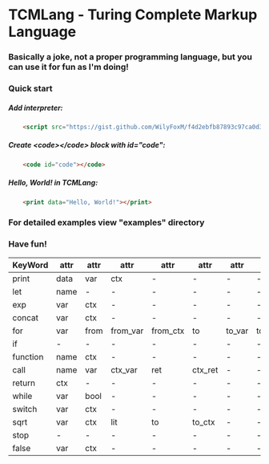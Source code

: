 # TCMLang - Turing Complete Markup Language

### Basically a joke, not a proper programming language, but you can use it for fun as I'm doing!

### Quick start


##### Add interpreter:
```html
    <script src="https://gist.github.com/WilyFoxM/f4d2ebfb87893c97ca0d38795932e1a3.js"></script>
```

##### Create \<code>\</code> block with id="code":
```html
    <code id="code"></code>
```

##### Hello, World! in TCMLang:
```html
    <print data="Hello, World!"></print>
```

### For detailed examples view "examples" directory
### Have fun!



| KeyWord  | attr | attr | attr     | attr     | attr    | attr   | attr   | attr | attr |
|----------|------|------|----------|----------|---------|--------|--------|------|------|
| print    | data | var  | ctx      | -        | -       | -      | -      | -    | -    |
| let      | name | -    | -        | -        | -       | -      | -      | -    | -    |  
| exp      | var  | ctx  | -        | -        | -       | -      | -      | -    | -    |  
| concat   | var  | ctx  | -        | -        | -       | -      | -      | -    | -    |  
| for      | var  | from | from_var | from_ctx | to      | to_var | to_ctx | -    | -    |  
| if       | -    | -    | -        | -        | -       | -      | -      | -    | -    |  
| function | name | ctx  | -        | -        | -       | -      | -      | -    | -    |  
| call     | name | var  | ctx_var  | ret      | ctx_ret | -      | -      | -    | -    |  
| return   | ctx  | -    | -        | -        | -       | -      | -      | -    | -    |  
| while    | var  | bool | -        | -        | -       | -      | -      | -    | -    |  
| switch   | var  | ctx  | -        | -        | -       | -      | -      | -    | -    |  
| sqrt     | var  | ctx  | lit      | to       | to_ctx  | -      | -      | -    | -    |  
| stop     | -    | -    | -        | -        | -       | -      | -      | -    | -    |  
| false    | var  | ctx  | -        | -        | -       | -      | -      | -    | -    |  